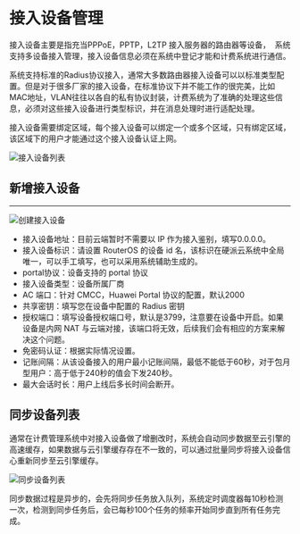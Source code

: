 # 接入设备管理

接入设备主要是指充当PPPoE，PPTP，L2TP 接入服务器的路由器等设备，  系统支持多设备接入管理，接入设备信息必须在系统中登记才能和计费系统进行通信。

系统支持标准的Radius协议接入，通常大多数路由器接入设备可以以标准类型配置。但是对于很多厂家的接入设备，在标准协议下并不能工作的很完美，比如MAC地址，VLAN往往以各自的私有协议封装，计费系统为了准确的处理这些信息，必须对这些接入设备进行类型标识，并在消息处理时进行适配处理。

接入设备需要绑定区域，每个接入设备可以绑定一个或多个区域，只有绑定区域，该区域下的用户才能通过这个接入设备认证上网。

![接入设备列表](http://qnstatic.toughcloud.net/Fg4CJW1-TvzWiiL3JnpYZI6YBy-y)

## 新增接入设备
---

![创建接入设备](http://qnstatic.toughcloud.net/FotMOj-jIN5ru4Z6WOAmc3pO5ZrU)

- 接入设备地址：目前云端暂时不需要以 IP 作为接入鉴别，填写0.0.0.0。
- 接入设备标识：请设置 RouterOS 的设备 id 名，该标识在硬派云系统中全局唯一，可以手工填写，也可以采用系统辅助生成的。
- portal协议：设备支持的 portal 协议
- 接入设备类型：设备所属厂商
- AC 端口：针对 CMCC，Huawei Portal 协议的配置，默认2000
- 共享密钥：填写您在设备中配置的 Radius 密钥
- 授权端口：填写设备授权端口号，默认是3799，注意要在设备中开启。如果设备是内网 NAT 与云端对接，该端口将无效，后续我们会有相应的方案来解决这个问题。
- 免密码认证：根据实际情况设置。
- 记账间隔：从该设备接入的用户最小记账间隔，最低不能低于60秒，对于包月型用户：高于低于240秒的值会下发240秒。
- 最大会话时长：用户上线后多长时间会断开。

## 同步设备列表

通常在计费管理系统中对接入设备做了增删改时，系统会自动同步数据至云引擎的高速缓存，如果数据与云引擎缓存存在不一致的，可以通过批量同步将接入设备信心重新同步至云引擎缓存。

![同步设备列表](http://qnstatic.toughcloud.net/FlWnT0_nNRlJNhX5uEXcMUCLxnxe)

同步数据过程是异步的，会先将同步任务放入队列，系统定时调度器每10秒检测一次，检测到同步任务后，会已每秒100个任务的频率开始同步直到所有任务完成。









